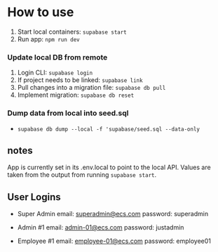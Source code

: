# How to use
1. Start local containers: ```supabase start```
2. Run app: ```npm run dev```

### Update local DB from remote
1. Login CLI: ```supabase login```
2. If project needs to be linked: ```supabase link```
3. Pull changes into a migration file: ```supabase db pull```
4. Implement migration: ```supabase db reset```

### Dump data from local into seed.sql
- ```supabase db dump --local -f 'supabase/seed.sql --data-only```

## notes
App is currently set in its .env.local to point to the local API. Values are taken from the output from running ```supabase start```.


## User Logins
- Super Admin
  email: superadmin@ecs.com
  password: superadmin

- Admin #1
  email: admin-01@ecs.com
  password: justadmin

- Employee #1
  email: employee-01@ecs.com
  password: employee01